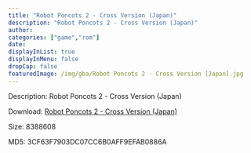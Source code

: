 ```yaml
---
title: "Robot Poncots 2 - Cross Version (Japan)"
description: "Robot Poncots 2 - Cross Version (Japan)"
author: 
categories: ["game","rom"]
date: 
displayInList: true
displayInMenu: false
dropCap: false
featuredImage: /img/gba/Robot Poncots 2 - Cross Version [Japan].jpg
---
```


Description: Robot Poncots 2 - Cross Version (Japan)

Download: <a style="text-decoration:underline;" href="https://mega.nz/#!iXYgzQyC!prg0Qugvi5aykw0EgE6xGI6tF4_S7aN6496bPXkMVak" target = "_blank" rel = "nofollow" > Robot Poncots 2 - Cross Version (Japan)</a>

Size: 8388608

MD5: 3CF63F7903DC07CC6B0AFF9EFAB0886A

